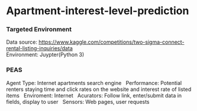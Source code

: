 # Apartment-interest-level-prediction

### Targeted Environment
Data source: https://www.kaggle.com/competitions/two-sigma-connect-rental-listing-inquiries/data  
Environment: Juypter(Python 3)

### PEAS
Agent Type: Internet apartments search engine &nbsp;
Performance: Potential renters staying time and click rates on the website and interest rate of listed items &nbsp;
Enviroment: Internet &nbsp;
Acurators: Follow link, enter/submit data in fields, display to user &nbsp;
Sensors: Web pages, user requests &nbsp;